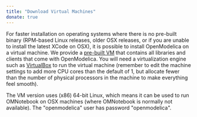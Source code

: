 ```yaml
---
title: "Download Virtual Machines"
donate: true
---
```


For faster installation on operating systems where there is no pre-built binary (RPM-based Linux releases, older OSX releases, or if you are unable to install the latest XCode on OSX), it is possible to install OpenModelica on a virtual machine.
We provide a <a href="https://build.openmodelica.org/omc/builds/virtual_machines/">pre-built VM</a>&nbsp;that contains all libraries and clients that come with OpenModelica.
You will need a virtualization engine such as <a href="https://virtualbox.org">VirtualBox</a> to run the virtual machine (remember to edit the machine settings to add more CPU cores than the default of 1, but allocate fewer than the number of physical processors in the machine to make everything feel smooth).

The VM version uses (x86) 64-bit Linux, which means it can be used to run OMNotebook on OSX machines (where OMNotebook is normally not available).
The "openmodelica" user has password "openmodelica".